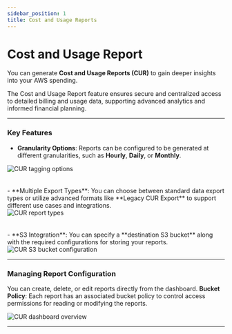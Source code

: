 ```yaml
---
sidebar_position: 1
title: Cost and Usage Reports
---
```


# Cost and Usage Report

You can generate **Cost and Usage Reports (CUR)** to gain deeper insights into your AWS spending.

The Cost and Usage Report feature ensures secure and centralized access to detailed billing and usage data, supporting advanced analytics and informed financial planning.

---

### Key Features

- **Granularity Options**: Reports can be configured to be generated at different granularities, such as **Hourly**, **Daily**, or **Monthly**.

<div style={{ textAlign: 'center' }}>
  <img src="/img/cur/cur-tagging-options.png" alt="CUR tagging options" />
</div>
<br/><br/>
- **Multiple Export Types**: You can choose between standard data export types or utilize advanced formats like **Legacy CUR Export** to support different use cases and integrations.

<div style={{ textAlign: 'center' }}>
  <img src="/img/cur/cur-report-types.png" alt="CUR report types" />
</div>
<br/><br/>
- **S3 Integration**: You can specify a **destination S3 bucket** along with the required configurations for storing your reports.

<div style={{ textAlign: 'center' }}>
  <img src="/img/cur/cur-s3-configuration.png" alt="CUR S3 bucket configuration" />
</div>

---


### Managing Report Configuration

You can create, delete, or edit reports directly from the dashboard. **Bucket Policy**: Each report has an associated bucket policy to control access permissions for reading or modifying the reports.

<div style={{ textAlign: 'center' }}>
  <img src="/img/cur/cur-dashboard-view.png" alt="CUR dashboard overview" />
</div>

---
